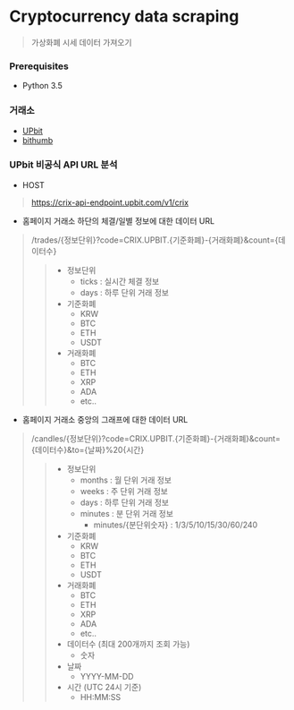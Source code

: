 Cryptocurrency data scraping
=============================
> 가상화폐 시세 데이터 가져오기

### Prerequisites
* Python 3.5

### 거래소
* [UPbit](https://upbit.com)
* [bithumb](https://www.bithumb.com)

### UPbit 비공식 API URL 분석
* HOST
> https://crix-api-endpoint.upbit.com/v1/crix
* 홈페이지 거래소 하단의 체결/일별 정보에 대한 데이터 URL
> /trades/{정보단위}?code=CRIX.UPBIT.{기준화폐}-{거래화폐}&count={데이터수}
>   > * 정보단위
>   >   * ticks : 실시간 체결 정보
>   >   * days : 하루 단위 거래 정보
>   > * 기준화폐
>   >   * KRW
>   >   * BTC
>   >   * ETH
>   >   * USDT
>   > * 거래화폐
>   >   * BTC
>   >   * ETH
>   >   * XRP
>   >   * ADA
>   >   * etc..
* 홈페이지 거래소 중앙의 그래프에 대한 데이터 URL
> /candles/{정보단위}?code=CRIX.UPBIT.{기준화폐}-{거래화폐}&count={데이터수}&to={날짜}%20{시간}
>   > * 정보단위
>   >   * months : 월 단위 거래 정보
>   >   * weeks : 주 단위 거래 정보
>   >   * days : 하루 단위 거래 정보
>   >   * minutes : 분 단위 거래 정보
>   >       * minutes/{분단위숫자} : 1/3/5/10/15/30/60/240
>   > * 기준화폐
>   >   * KRW
>   >   * BTC
>   >   * ETH
>   >   * USDT
>   > * 거래화폐
>   >   * BTC
>   >   * ETH
>   >   * XRP
>   >   * ADA
>   >   * etc..
>   > * 데이터수 (최대 200개까지 조회 가능)
>   >   * 숫자
>   > * 날짜
>   >   * YYYY-MM-DD
>   > * 시간 (UTC 24시 기준)
>   >   * HH:MM:SS
